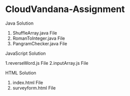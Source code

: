 # CloudVandana-Assignment
Java Solution
1. ShuffleArray.java File
2. RomanToInteger.java File
3. PangramChecker.java File
   
JavaScript Solution

1.reverseWord.js File
2.inputArray.js File

HTML Solution
1. index.html File
2. surveyform.html File
